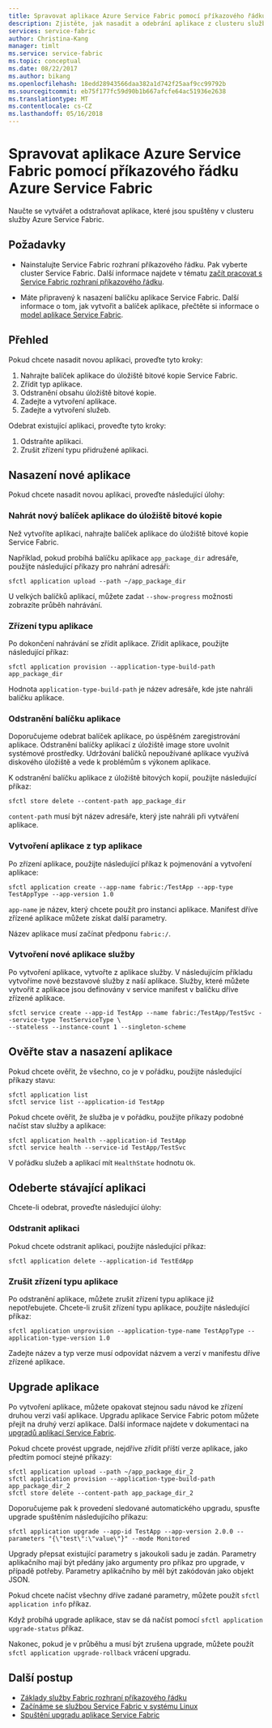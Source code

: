 ```yaml
---
title: Spravovat aplikace Azure Service Fabric pomocí příkazového řádku Azure Service Fabric
description: Zjistěte, jak nasadit a odebrání aplikace z clusteru služby Azure Service Fabric pomocí příkazového řádku Azure Service Fabric
services: service-fabric
author: Christina-Kang
manager: timlt
ms.service: service-fabric
ms.topic: conceptual
ms.date: 08/22/2017
ms.author: bikang
ms.openlocfilehash: 18edd28943566daa382a1d742f25aaf9cc99792b
ms.sourcegitcommit: eb75f177fc59d90b1b667afcfe64ac51936e2638
ms.translationtype: MT
ms.contentlocale: cs-CZ
ms.lasthandoff: 05/16/2018
---
```

# <a name="manage-an-azure-service-fabric-application-by-using-azure-service-fabric-cli"></a>Spravovat aplikace Azure Service Fabric pomocí příkazového řádku Azure Service Fabric

Naučte se vytvářet a odstraňovat aplikace, které jsou spuštěny v clusteru služby Azure Service Fabric.

## <a name="prerequisites"></a>Požadavky

* Nainstalujte Service Fabric rozhraní příkazového řádku. Pak vyberte cluster Service Fabric. Další informace najdete v tématu [začít pracovat s Service Fabric rozhraní příkazového řádku](service-fabric-cli.md).

* Máte připravený k nasazení balíčku aplikace Service Fabric. Další informace o tom, jak vytvořit a balíček aplikace, přečtěte si informace o [model aplikace Service Fabric](service-fabric-application-model.md).

## <a name="overview"></a>Přehled

Pokud chcete nasadit novou aplikaci, proveďte tyto kroky:

1. Nahrajte balíček aplikace do úložiště bitové kopie Service Fabric.
2. Zřídit typ aplikace.
3. Odstranění obsahu úložiště bitové kopie.
4. Zadejte a vytvoření aplikace.
5. Zadejte a vytvoření služeb.

Odebrat existující aplikaci, proveďte tyto kroky:

1. Odstraňte aplikaci.
2. Zrušit zřízení typu přidružené aplikaci.

## <a name="deploy-a-new-application"></a>Nasazení nové aplikace

Pokud chcete nasadit novou aplikaci, proveďte následující úlohy:

### <a name="upload-a-new-application-package-to-the-image-store"></a>Nahrát nový balíček aplikace do úložiště bitové kopie

Než vytvoříte aplikaci, nahrajte balíček aplikace do úložiště bitové kopie Service Fabric.

Například, pokud probíhá balíčku aplikace `app_package_dir` adresáře, použijte následující příkazy pro nahrání adresáři:

```azurecli
sfctl application upload --path ~/app_package_dir
```

U velkých balíčků aplikací, můžete zadat `--show-progress` možnosti zobrazíte průběh nahrávání.

### <a name="provision-the-application-type"></a>Zřízení typu aplikace

Po dokončení nahrávání se zřídit aplikace. Zřídit aplikace, použijte následující příkaz:

```azurecli
sfctl application provision --application-type-build-path app_package_dir
```

Hodnota `application-type-build-path` je název adresáře, kde jste nahráli balíčku aplikace.

### <a name="delete-the-application-package"></a>Odstranění balíčku aplikace

Doporučujeme odebrat balíček aplikace, po úspěšném zaregistrování aplikace.  Odstranění balíčky aplikací z úložiště image store uvolnit systémové prostředky.  Udržování balíčků nepoužívané aplikace využívá diskového úložiště a vede k problémům s výkonem aplikace. 

K odstranění balíčku aplikace z úložiště bitových kopií, použijte následující příkaz:

```azurecli
sfctl store delete --content-path app_package_dir
```

`content-path` musí být název adresáře, který jste nahráli při vytváření aplikace.

### <a name="create-an-application-from-an-application-type"></a>Vytvoření aplikace z typ aplikace

Po zřízení aplikace, použijte následující příkaz k pojmenování a vytvoření aplikace:

```azurecli
sfctl application create --app-name fabric:/TestApp --app-type TestAppType --app-version 1.0
```

`app-name` je název, který chcete použít pro instanci aplikace. Manifest dříve zřízené aplikace můžete získat další parametry.

Název aplikace musí začínat předponu `fabric:/`.

### <a name="create-services-for-the-new-application"></a>Vytvoření nové aplikace služby

Po vytvoření aplikace, vytvořte z aplikace služby. V následujícím příkladu vytvoříme nové bezstavové služby z naší aplikace. Služby, které můžete vytvořit z aplikace jsou definovány v service manifest v balíčku dříve zřízené aplikace.

```azurecli
sfctl service create --app-id TestApp --name fabric:/TestApp/TestSvc --service-type TestServiceType \
--stateless --instance-count 1 --singleton-scheme
```

## <a name="verify-application-deployment-and-health"></a>Ověřte stav a nasazení aplikace

Pokud chcete ověřit, že všechno, co je v pořádku, použijte následující příkazy stavu:

```azurecli
sfctl application list
sfctl service list --application-id TestApp
```

Pokud chcete ověřit, že služba je v pořádku, použijte příkazy podobné načíst stav služby a aplikace:

```azurecli
sfctl application health --application-id TestApp
sfctl service health --service-id TestApp/TestSvc
```

V pořádku služeb a aplikací mít `HealthState` hodnotu `Ok`.

## <a name="remove-an-existing-application"></a>Odeberte stávající aplikaci

Chcete-li odebrat, proveďte následující úlohy:

### <a name="delete-the-application"></a>Odstranit aplikaci

Pokud chcete odstranit aplikaci, použijte následující příkaz:

```azurecli
sfctl application delete --application-id TestEdApp
```

### <a name="unprovision-the-application-type"></a>Zrušit zřízení typu aplikace

Po odstranění aplikace, můžete zrušit zřízení typu aplikace již nepotřebujete. Chcete-li zrušit zřízení typu aplikace, použijte následující příkaz:

```azurecli
sfctl application unprovision --application-type-name TestAppType --application-type-version 1.0
```

Zadejte název a typ verze musí odpovídat názvem a verzí v manifestu dříve zřízené aplikace.

## <a name="upgrade-application"></a>Upgrade aplikace

Po vytvoření aplikace, můžete opakovat stejnou sadu návod ke zřízení druhou verzi vaší aplikace. Upgradu aplikace Service Fabric potom můžete přejít na druhý verzí aplikace. Další informace najdete v dokumentaci na [upgradů aplikací Service Fabric](service-fabric-application-upgrade.md).

Pokud chcete provést upgrade, nejdříve zřídit příští verze aplikace, jako předtím pomocí stejné příkazy:

```azurecli
sfctl application upload --path ~/app_package_dir_2
sfctl application provision --application-type-build-path app_package_dir_2
sfctl store delete --content-path app_package_dir_2
```

Doporučujeme pak k provedení sledované automatického upgradu, spusťte upgrade spuštěním následujícího příkazu:

```azurecli
sfctl application upgrade --app-id TestApp --app-version 2.0.0 --parameters "{\"test\":\"value\"}" --mode Monitored
```

Upgrady přepsat existující parametry s jakoukoli sadu je zadán. Parametry aplikačního mají být předány jako argumenty pro příkaz pro upgrade, v případě potřeby. Parametry aplikačního by měl být zakódován jako objekt JSON.

Pokud chcete načíst všechny dříve zadané parametry, můžete použít `sfctl application info` příkaz.

Když probíhá upgrade aplikace, stav se dá načíst pomocí `sfctl application upgrade-status` příkaz.

Nakonec, pokud je v průběhu a musí být zrušena upgrade, můžete použít `sfctl application upgrade-rollback` vrácení upgradu.

## <a name="next-steps"></a>Další postup

* [Základy služby Fabric rozhraní příkazového řádku](service-fabric-cli.md)
* [Začínáme se službou Service Fabric v systému Linux](service-fabric-get-started-linux.md)
* [Spuštění upgradu aplikace Service Fabric](service-fabric-application-upgrade.md)
